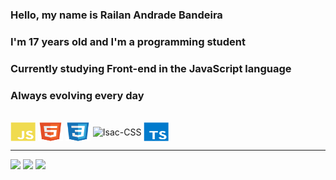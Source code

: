 ### Hello, my name is Railan Andrade Bandeira ##
### I'm 17 years old and I'm a programming student 
### Currently studying Front-end in the JavaScript language 
### Always evolving every day
<div style="display: inline_block"><br>
  <img align="center" alt="Railan-Js" height="30" width="40" src="https://raw.githubusercontent.com/devicons/devicon/master/icons/javascript/javascript-plain.svg">
  <img align="center" alt="Railan-HTML" height="30" width="40" src="https://raw.githubusercontent.com/devicons/devicon/master/icons/html5/html5-original.svg">
  <img align="center" alt="Railan-CSS" height="30" width="40" src="https://raw.githubusercontent.com/devicons/devicon/master/icons/css3/css3-original.svg">
  <img align="center" alt="Isac-CSS" height="30" width="40" src="https://cdn.jsdelivr.net/gh/devicons/devicon/icons/nodejs/nodejs-original.svg">
  <img align="center" alt="Isac-Ts" height="30" width="40" src="https://raw.githubusercontent.com/devicons/devicon/master/icons/typescript/typescript-plain.svg">
  </br>
  <hr>
  </div>
  <div>
  <a href="https://www.instagram.com/railan_.7/" target="_blank"><img src="https://img.shields.io/badge/-Instagram-%23E4405F?style=for-the-badge&logo=instagram&logoColor=white" target="_blank"></a>
  <a href = "mailto:railanbandeira2580@gmail.com"><img src="https://img.shields.io/badge/Gmail-D14836?style=for-the-badge&logo=gmail&logoColor=white" target="_blank"></a>
  <a href= "https://www.linkedin.com/in/railan-andrade-bandeira-ba28822b6" target="_blank"><img src="https://img.shields.io/badge/-LinkedIn-%230077B5?style=for-the-badge&logo=linkedin&logoColor=white" target="_blank"></a>
  </div>
  </div>
          
  
        
      
          
          

